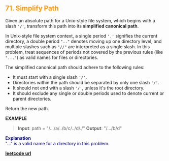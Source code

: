 <h2 style="color:#F90;">71. Simplify Path</h2>

Given an absolute path for a Unix-style file system, which begins with a slash `'/'`, transform this path into its **simplified canonical path**.

In Unix-style file system context, a single period `'.'` signifies the current directory, a double period `".."` denotes moving up one directory level, and multiple slashes such as `"//"` are interpreted as a single slash. In this problem, treat sequences of periods not covered by the previous rules (like `"..."`) as valid names for files or directories.

The simplified canonical path should adhere to the following rules:

-   It must start with a single slash `'/'`.
-   Directories within the path should be separated by only one slash `'/'`.
-   It should not end with a slash `'/'`, unless it's the root directory.
-   It should exclude any single or double periods used to denote current or parent directories.

Return the new path.

**EXAMPLE**
>**Input**: path = "/.../a/../b/c/../d/./"
**Output**: "/.../b/d"

<p style="color:#007;">
<b>Explanation</b><br>
"..." is a valid name for a directory in this problem.
</p>

**[leetcode url](https://leetcode.com/problems/simplify-path/description/)**
